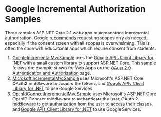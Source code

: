 # Google Incremental Authorization Samples
Three samples ASP.NET Core 2.1 web apps to demonstrate incremental authorization. Google
[recommends](https://developers.google.com/identity/sign-in/web/incremental-auth) requesting scopes
only as needed, especially if the consent screen with all scopes is overwhelming. This is often the
case with educational apps which require consent from students.

1. [GoogleIncrementalMvcSample](https://github.com/andyfmiller/google-incremental-auth-sample/tree/master/src/GoogleIncrementalMvcSample) uses the [Google APIs Client Library for .NET](https://developers.google.com/api-client-library/dotnet) with a small custom library to support ASP.NET Core. This sample follows the example shown for Web Apps on the [OAuth 2.0 Authentication and Authorization](https://developers.google.com/api-client-library/dotnet/guide/aaa_oauth) page.
2. [MicrosoftIncrementalMvcSample](https://github.com/andyfmiller/google-incremental-auth-sample/tree/master/src/MicrosoftIncrementalMvcSample) uses Microsoft's ASP.NET Core OAuth2 middleware to acquire the tokens, and [Google APIs Client Library for .NET](https://developers.google.com/api-client-library/dotnet) to use Google Services.
3. [OpenIdConnectIncrementalMvcSample](https://github.com/andyfmiller/google-incremental-auth-sample/tree/master/src/OpenIdConnectIncrementalMvcSample) uses Microsoft's ASP.NET Core OpenID Connect middleware to authenticate the user, OAuth 2 middleware to get authorization from the user to access their classes, and [Google APIs Client Library for .NET](https://developers.google.com/api-client-library/dotnet) to use Google Services.
